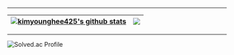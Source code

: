 </div>

<hr>

<div>

| <a href="https://github.com/kimyounghee425/github-readme-stats"><img align="center" src="https://github-readme-stats.vercel.app/api?username=heegu123&count_private=true&theme=tokyonight&show_icons=true&include_all_commits=true&hide_border=true" alt="kimyounghee425's github stats" /></a> | <a href="https://github.com/kimyounghee425/github-readme-stats"><img align="center" src="https://github-readme-stats.vercel.app/api/top-langs/?username=heegu123&theme=tokyonight&show_icons=true&exclude_repo=Deepfakes-detection" /></a> |
| ------------- | ------------- |

<hr>

</div>
  <img src="http://mazassumnida.wtf/api/v2/generate_badge?boj=doctorsean" alt="Solved.ac Profile" />


